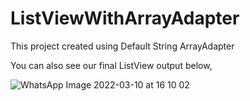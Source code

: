 # ListViewWithArrayAdapter
This project created using Default String ArrayAdapter

You can also see our final ListView output below,

![WhatsApp Image 2022-03-10 at 16 10 02](https://user-images.githubusercontent.com/55725137/157819860-fac05a2a-1801-43c3-9c1d-ee1449861c0d.jpeg)
